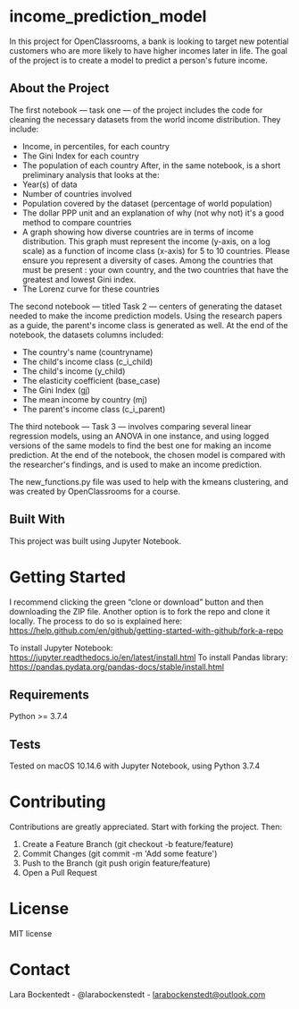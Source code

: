 # income_prediction_model
In this project for OpenClassrooms, a bank is looking to target new potential customers who are more likely to have higher incomes later in life. The goal of the project is to create a model to predict a person's future income.

## About the Project
The first notebook — task one — of the project includes the code for cleaning the necessary datasets from the world income distribution. They include: 
* Income, in percentiles, for each country
* The Gini Index for each country
* The population of each country
After, in the same notebook, is a short preliminary analysis that looks at the:
* Year(s) of data
* Number of countries involved
* Population covered by the dataset (percentage of world population)
* The dollar PPP unit and an explanation of why (not why not) it's a good method to compare countries 
* A graph showing how diverse countries are in terms of income distribution. This graph must represent the income (y-axis, on a log scale) as a function of income class (x-axis) for 5 to 10 countries. Please ensure you represent a diversity of cases. Among the countries that must be present : your own country, and the two countries that have the greatest and lowest Gini index.
* The Lorenz curve for these countries

The second notebook — titled Task 2 — centers of generating the dataset needed to make the income prediction models. Using the research papers as a guide, the parent's income class is generated as well. At the end of the notebook, the datasets columns included:

* The country's name (countryname)
* The child's income class (c_i_child)
* The child's income (y_child)
* The elasticity coefficient (base_case)
* The Gini Index (gj)
* The mean income by country (mj)
* The parent's income class (c_i_parent)

The third notebook — Task 3 — involves comparing several linear regression models, using an ANOVA in one instance, and using logged versions of the same models to find the best one for making an income prediction. At the end of the notebook, the chosen model is compared with the researcher's findings, and is used to make an income prediction. 

The new_functions.py file was used to help with the kmeans clustering, and was created by OpenClassrooms for a course.

## Built With
This project was built using Jupyter Notebook.

# Getting Started
I recommend clicking the green “clone or download” button and then downloading the ZIP file. Another option is to fork the repo and clone it locally. The process to do so is explained here: https://help.github.com/en/github/getting-started-with-github/fork-a-repo

To install Jupyter Notebook: https://jupyter.readthedocs.io/en/latest/install.html
To install Pandas library: https://pandas.pydata.org/pandas-docs/stable/install.html

## Requirements
Python >= 3.7.4

## Tests
Tested on macOS 10.14.6 with Jupyter Notebook, using Python 3.7.4

# Contributing
Contributions are greatly appreciated. Start with forking the project. Then: 
1. Create a Feature Branch (git checkout -b feature/feature)
2. Commit Changes (git commit -m 'Add some feature')
3. Push to the Branch (git push origin feature/feature)
4. Open a Pull Request

# License
MIT license

# Contact
Lara Bockentedt - @larabockenstedt - larabockenstedt@outlook.com
